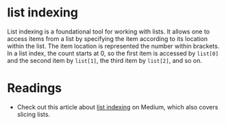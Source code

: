 # list indexing

List indexing is a foundational tool for working with lists. It allows one to access items from a list by specifying the item according to its location within the list. The item location is represented the number within brackets. In a list index, the count starts at 0, so the first item is accessed by `list[0]` and the second item by `list[1]`, the third item by `list[2]`, and so on. 

# Readings

- Check out this article about [list indexing](https://towardsdatascience.com/the-basics-of-indexing-and-slicing-python-lists-2d12c90a94cf) on Medium, which also covers slicing lists.
